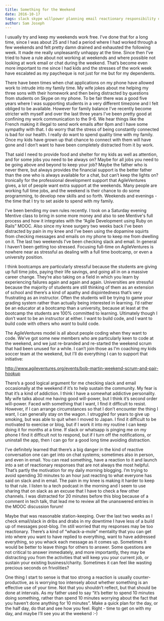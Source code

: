 ```yaml
---
title: Something for the Weekend
date: 2016-10-17
tags: slack skype willpower planning email reactionary responsibility dependents job business charity control
author: Sam Joseph
---
```



I usually try and keep my weekends work free.  I’ve done that for a long time, since I was about 25 and I had a period where I had worked through a few weekends and felt pretty damn drained and exhausted the following week.  It made me really unpleasantly unhappy at the time.  Since then I’ve tried to have a rule about not working at weekends and where possible not looking at work email or chat during the weekend.  That’s become even more important to me since I had kids and the stresses of the work week have escalated as my paycheque is not just for me but for my dependents.

There have been times when chat applications on my phone have allowed work to intrude into my family time.  My wife jokes about me helping my three sons with their homework and then being distracted by questions from students on Skype on my phone.  To be fair there was a good five years where I was supporting students in a very different timezone and I felt obliged to be available.  However for family balance I’ve recently become stricter with myself and over the last three years I’ve been pretty good at confining my work communication to the 9-6.  We hear things like the French making it illegal to send work emails after 6pm and I have some sympathy with that.  I do worry that the stress of being constantly connected is bad for our health.  I really do want to spend quality time with my family.  Once my kids have grown up that chance to connect with them will have gone and I don’t want to have been completely distracted from it by work.

That said I need to provide food and shelter for my kids as well as attention, and for some jobs you need to be always on?  Maybe for all jobs you need to be going above and beyond to keep your job?  Maybe the father who is never there, but always provides the financial support is the better father than the one who is always available for a chat, but can’t keep the lights on?  Ironically for the professional development support that AgileVentures gives, a lot of people want extra support at the weekends.  Many people are working full time jobs, and the weekend is their chance to do some programming, to develop new skills and so forth.  Weekends and evenings - the time that I try to set aside to spend with my family.  

I’ve been bending my own rules recently.  I took on a Saturday evening Mentive class to bring in some more money and also to see Mentive's full process and how it integrates with the “Agile Development using Ruby on Rails” MOOC.  Also since my knee surgery two weeks back I’ve been distracted by pain in my knee and I’ve been using the dopamine squirts from checking messages and emails on my phone to keep me from dwelling on it.  The last two weekends I’ve been checking slack and email.  In general I haven’t been getting too stressed.  Focusing full-time on AgileVentures is nowhere near as stressful as dealing with a full time bootcamp, or even a university position.

I think bootcamps are particularly stressful because the students are giving up full time jobs, paying their life savings, and going all in on a massive career change.  They’re also taking on a field in which you learn by experiencing failures again and again and again.  Universities are stressful because the majority of students are still thinking of them as an extension of school and there’s a kind of apathy and disjointedness that’s very frustrating as an instructor.  Often the students will be trying to game your grading system rather than actually being interested in learning.  I’d rather be an educator at a bootcamp than a university, because at least at the bootcamp the students are 100% committed to learning.  Ultimately though I don’t want to be an instructor at either.  I want to build code, and I want to build code with others who *want* to build code.

The AgileVentures model is all about people coding when they want to code.  We’ve got some new members who are particularly keen to code at the weekend, and we just re-branded and re-started the weekend scrum that had been unused for a while.  I can’t join those as I’m coaching my kids soccer team at the weekend, but I’ll do everything I can to support that initiative:

http://www.agileventures.org/events/bob-martin-weekend-scrum-and-pair-hookup

There’s a good logical argument for me checking slack and email occasionally at the weekend if it’s to help sustain the community.  My fear is that it’s a kind of addiction.  I think I have a somewhat addictive personality.  My wife talks about me having good will-power, but I think it’s second order will-power.  Faced with something that I want, I find it difficult to resist.  However, if I can arrange circumstances so that I don’t encounter the thing I want, I can generally stay on the wagon.   I struggled for years to give up smoking, but was able to quit when I moved to Japan.  I find it difficult to be motivated to exercise or blog, but if I work it into my routine I can keep doing it for months at a time.  If slack or whatsapp is pinging me on my phone I find it difficult not to respond, but if I turn off the notifications, or uninstall the app, then I can go for a good long time avoiding distraction.

I’ve definitely learned that there’s a big danger in the kind of reactive conversation one can get into on chat systems; sometimes also in person, and even in email.  You can read something, have a reaction to it and launch into a set of reactionary responses that are not always the most helpful.  That’s partly the motivation for my daily morning blogging.  I’m trying to avoid spending 30 minutes to an hour just reacting to what everyone has said on slack and in email.   The pain in my knee is making it harder to keep to that rule.  I listen to a tech podcast in the morning and I seem to use sharing that on slack as an excuse that I have to check a few other channels.  I was distracted for 20 minutes before this blog because of a comment in tech talk, that lead me to review all the unanswered entries in the MOOC discussion forum!  

Maybe that was reasonable station-keeping.  Over the last two weeks as I check email/slack in dribs and drabs in my downtime I have less of a build up of messages post-blog.  I’m still worried that my responses may be too reactionary.  There’s a kind of “whack-a-mole” mentality that you can get into where you want to have replied to everything, want to have addressed everything, so you whack each message as it comes up.  Sometimes it would be better to leave things for others to answer.  Some questions are not critical to answer immediately, and more importantly, they may be distracting you from the activities that will keep you your current job, or sustain your existing business/charity.  Sometimes it can feel like wasting precious seconds on frivolities?

One thing I start to sense is that too strong a reaction is usually counter-productive, as is worrying too intensely about whether something
 is an effective use of your time.  Not that you shouldn’t reflect, but that should be done at intervals.  As my father used to say “it’s better to spend 10 minutes doing something, rather than spend 10 minutes worrying about the fact that you haven’t done anything for 10 minutes”.  Make a quick plan for the day, or the half day, do that and see how you feel.  Right - time to get on with my day, and maybe I’ll see you at the weekend :-)



